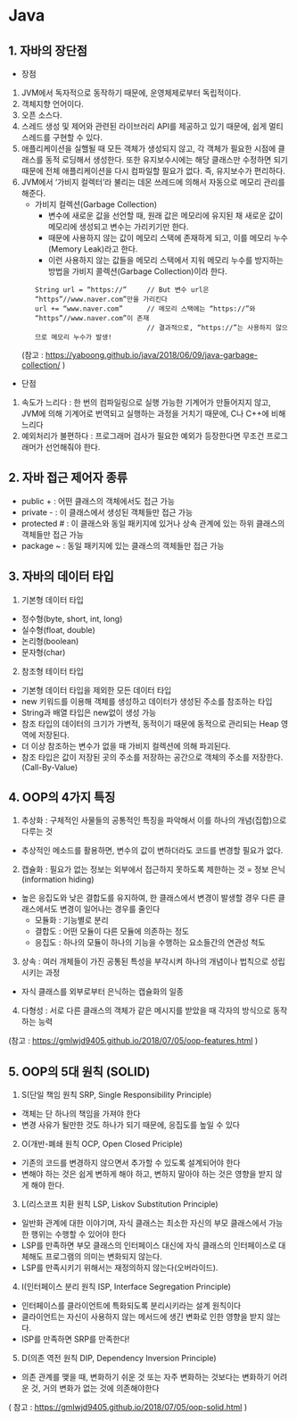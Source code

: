# Java
## 1. 자바의 장단점
- 장점
1) JVM에서 독자적으로 동작하기 때문에, 운영체제로부터 독립적이다.
2) 객체지향 언어이다.
3) 오픈 소스다.
4) 스레드 생성 및 제어와 관련된 라이브러리 API를 제공하고 있기 때문에, 쉽게 멀티 스레드를 구현할 수 있다.
5) 애플리케이션을 실핼될 때 모든 객체가 생성되지 않고, 각 객체가 필요한 시점에 클래스를 동적 로딩해서 생성한다. 또한 유지보수시에는 해당 클래스만 수정하면 되기 때문에 전체 애플리케이션을 다시 컴파일할 필요가 없다. 즉, 유지보수가 편리하다.
6) JVM에서 ‘가비지 컬렉터’라 불리는 데몬 쓰레드에 의해서 자동으로 메모리 관리를 해준다.
	* 가비지 컬렉션(Garbage Collection)
		* 변수에 새로운 값을 선언할 때, 원래 값은 메모리에 유지된 채 새로운 값이 메모리에 생성되고 변수는 가리키기만 한다.
		* 때문에 사용하지 않는 값이 메모리 스택에 존재하게 되고, 이를 메모리 누수(Memory Leak)라고 한다.
		* 이런 사용하지 않는 값들을 메모리 스택에서 지워 메모리 누수를 방지하는 방법을 가비지 콜렉션(Garbage Collection)이라 한다.
		~~~
		String url = “https://”     // But 변수 url은 “https”//www.naver.com”만을 가리킨다
		url += “www.naver.com”      // 메모리 스택에는 “https://”와 “https”//www.naver.com”이 존재
		                            // 결과적으로, “https://”는 사용하지 않으므로 메모리 누수가 발생!
		~~~
	(참고 : https://yaboong.github.io/java/2018/06/09/java-garbage-collection/ )
- 단점
1) 속도가 느리다
: 한 번의 컴파일링으로 실행 가능한 기계어가 만들어지지 않고, JVM에 의해 기계어로 번역되고 실행하는 과정을 거치기 때문에, C나 C++에 비해 느리다
2) 예외처리가 불편하다
: 프로그래머 검사가 필요한 예외가 등장한다면 무조건 프로그래머가 선언해줘야 한다.

## 2. 자바 접근 제어자 종류
- public  + : 어떤 클래스의 객체에서도 접근 가능
- private  - : 이 클래스에서 생성된 객체들만 접근 가능
- protected  # : 이 클래스와 동일 패키지에 있거나 상속 관계에 있는 하위 클래스의 객체들만 접근 가능
- package  ~ : 동일 패키지에 있는 클래스의 객체들만 접근 가능

## 3. 자바의 데이터 타입
1) 기본형 데이터 타입
- 정수형(byte, short, int, long)
- 실수형(float, double)
- 논리형(boolean)
- 문자형(char)
2) 참조형 테이터 타입
- 기본형 데이터 타입을 제외한 모든 데이터 타입
- new 키워드를 이용해 객체를 생성하고 데이터가 생성된 주소를 참조하는 타입
- String과 배열 타입은 new없이 생성 가능
- 참조 타입의 데이터의 크기가 가변적, 동적이기 때문에 동적으로 관리되는 Heap 영역에 저장된다.
- 더 이상 참조하는 변수가 없을 때 가비지 컬렉션에 의해 파괴된다.
- 참조 타입은 값이 저장된 곳의 주소를 저장하는 공간으로 객체의 주소를 저장한다. (Call-By-Value)

## 4. OOP의 4가지 특징
1) 추상화 : 구체적인 사물들의 공통적인 특징을 파악해서 이를 하나의 개념(집합)으로 다루는 것
- 추상적인 메소드를 활용하면, 변수의 값이 변하더라도 코드를 변경할 필요가 없다.
2) 캡슐화 : 필요가 없는 정보는 외부에서 접근하지 못하도록 제한하는 것 = 정보 은닉(information hiding)
- 높은 응집도와 낮은 결합도를 유지하여, 한 클래스에서 변경이 발생할 경우 다른 클래스에서도 변경이 일어나는 경우를 줄인다
	- 모듈화 : 기능별로 분리
	- 결합도 : 어떤 모듈이 다른 모듈에 의존하는 정도
	- 응집도 : 하나의 모듈이 하나의 기능을 수행하는 요소들간의 연관성 척도
3) 상속 : 여러 개체들이 가진 공통된 특성을 부각시켜 하나의 개념이나 법칙으로 성립시키는 과정
- 자식 클래스를 외부로부터 은닉하는 캡슐화의 일종
4) 다형성 : 서로 다른 클래스의 객체가 같은 메시지를 받았을 때 각자의 방식으로 동작하는 능력

(참고 : https://gmlwjd9405.github.io/2018/07/05/oop-features.html )

## 5. OOP의 5대 원칙 (SOLID)
1) S(단일 책임 원칙 SRP, Single Responsibility Principle)
- 객체는 단 하나의 책임을 가져야 한다 
- 변경 사유가 될만한 것도 하나가 되기 때문에, 응집도를 높일 수 있다
2) O(개반-폐쇄 원칙 OCP, Open Closed Priciple)
- 기존의 코드를 	변경하지 않으면서 추가할 수 있도록 설계되어야 한다
- 변해야 하는 것은 쉽게 변하게 해야 하고, 변하지 말아야 하는 것은 영향을 받지 않게 해야 한다.
3) L(리스코프 치환 원칙 LSP, Liskov Substitution Principle)
- 일반화 관계에 대한 이야기며, 자식 클래스는 최소한 자신의 부모 클래스에서 가능한 행위는 수행할 수 있어야 한다
- LSP를 만족하면 부모 클래스의 인터페이스 대신에 자식 클래스의 인터페이스로 대체해도 프로그램의 의미는 변화되지 않는다.
- LSP를 만족시키기 위해서는 재정의하지 않는다(오버라이드).
4) I(인터페이스 분리 원칙 ISP, Interface Segregation Principle)
- 인터페이스를 클라이언트에 특화되도록 분리시키라는 설계 원칙이다
- 클라이언트는 자신이 사용하지 않는 메서드에 생긴 변화로 인한 영향을 받지 않는다.
- ISP를 만족하면 SRP를 만족한다!
5) D(의존 역전 원칙 DIP, Dependency Inversion Principle)
- 의존 관계를 맺을 때, 변화하기 쉬운 것 또는 자주 변화하는 것보다는 변화하기 어려운 것, 거의 변화가 없는 것에 의존해야한다

( 참고 : https://gmlwjd9405.github.io/2018/07/05/oop-solid.html )
